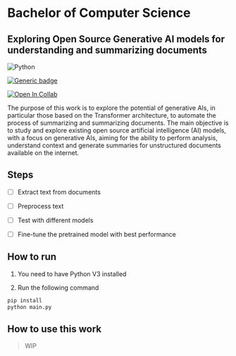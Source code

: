 # Bachelor of Computer Science

## Exploring Open Source Generative AI models for understanding and summarizing documents

![Python](https://img.shields.io/badge/python-3670A0?style=for-the-badge&logo=python&logoColor=ffdd54)

[![Generic badge](https://img.shields.io/badge/STATUS-WIP-yellow.svg)](https://shields.io/)

[![Open In Collab](https://colab.research.google.com/assets/colab-badge.svg)](https://colab.research.google.com/github/Naereen/badges)

The purpose of this work is to explore the potential of generative AIs, in particular those based on the Transformer architecture, to automate the process of summarizing and summarizing documents. The main objective is to study and explore existing open source artificial intelligence (AI) models, with a focus on generative AIs, aiming for the ability to perform analysis, understand context and generate summaries for unstructured documents available on the internet.

## Steps

-[ ] Extract text from documents

-[ ] Preprocess text

-[ ] Test with different models

-[ ] Fine-tune the pretrained model with best performance

## How to run

1. You need to have Python V3 installed

2. Run the following command

```bash
pip install
python main.py
```

## How to use this work

> WIP